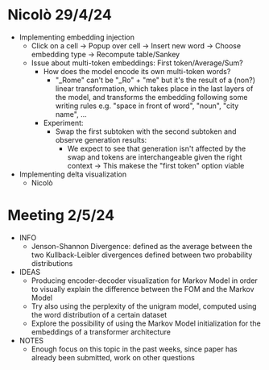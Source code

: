 # Nicolò 29/4/24

- Implementing embedding injection
    - Click on a cell -> Popup over cell -> Insert new word -> Choose embedding type -> Recompute table/Sankey
    - Issue about multi-token embeddings: First token/Average/Sum?
        - How does the model encode its own multi-token words?
            - "_Rome" can't be "_Ro" + "me" but it's the result of a (non?) linear transformation, which takes place in the last layers of the model, and transforms the embedding following some writing rules e.g. "space in front of word", "noun", "city name", ... 
        - Experiment:
            - Swap the first subtoken with the second subtoken and observe generation results:
                - We expect to see that generation isn't affected by the swap and tokens are interchangeable given the right context -> This makese the "first token" option viable
- Implementing delta visualization
    - Nicolò


# Meeting 2/5/24

- INFO
    - Jenson-Shannon Divergence: defined as the average between the two Kullback-Leibler divergences defined between two probability distributions
- IDEAS
    - Producing encoder-decoder visualization for Markov Model in order to visually explain the difference between the FOM and the Markov Model
    - Try also using the perplexity of the unigram model, computed using the word distribution of a certain dataset
    - Explore the possibility of using the Markov Model initialization for the embeddings of a transformer architecture
- NOTES
    - Enough focus on this topic in the past weeks, since paper has already been submitted, work on other questions